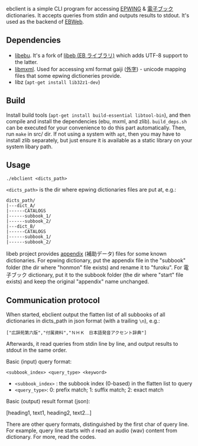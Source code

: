 ebclient is a simple CLI program for accessing [EPWING](https://ja.wikipedia.org/wiki/EPWING) & [電子ブック](<https://ja.wikipedia.org/wiki/%E9%9B%BB%E5%AD%90%E3%83%96%E3%83%83%E3%82%AF_(%E8%A6%8F%E6%A0%BC)>) dictionaries.
It accepts queries from stdin and outputs results to stdout. It's used as the backend of
[EBWeb](https://github.com/sagan/EBWeb).

## Dependencies

- [libebu](http://green.ribbon.to/~ikazuhiro/dic/ebu.html). It's a fork of
  [libeb (EB ライブラリ)](https://www.mistys-internet.website/eb/) which adds UTF-8 support to the latter.
- [libmxml](https://github.com/michaelrsweet/mxml). Used for accessing xml format gaiji
  ([外字](https://ja.wikipedia.org/wiki/%E5%A4%96%E5%AD%97)) -
  unicode mapping files that some epwing dictioneries provide.
- libz (`apt-get install lib32z1-dev`)

## Build

Install build tools (`apt-get install build-essential libtool-bin`), and then compile and install the dependencies (ebu, mxml, and zlib).
`build_deps.sh` can be executed for your convenience to do this part automatically.
Then, run `make` in src/ dir.
If not using a system with `apt`, then you may have to install zlib separately, but just ensure it is available as a static library on your system libary path.

## Usage

`./ebclient <dicts_path>`

`<dicts_path>` is the dir where epwing dictionaries files are put at, e.g.:

```
dicts_path/
|---dict_A/
|------CATALOGS
|------subbook_1/
|------subbook_2/
|---dict_B/
|------CATALOGS
|------subbook_1/
|------subbook_2/
```

libeb project provides [appendix](https://www.mistys-internet.website/eb/appendix.html) (補助データ) files for
some known dictionaries. For epwing dictionary, put the appendix file in the "subbook" folder
(the dir where "honmon" file exists) and rename it to "furoku". For 電子ブック dictionary,
put it to the subbook folder (the dir where "start" file exists) and keep the original "appendix" name unchanged.

## Communication protocol

When started, ebclient output the flatten list of all subbooks of all dictionaries in dicts_path in json format (with a trailing `\n`), e.g.:

```
["広辞苑第六版","付属資料","ＮＨＫ　日本語発音アクセント辞典"]

```

Afterwards, it read queries from stdin line by line, and output results to stdout in the same order.

Basic (input) query format:

```
<subbook_index> <query_type> <keyword>
```

- `<subbook_index>` : the subbook index (0-based) in the flatten list to query
- `<query_type>`: 0: prefix match; 1: suffix match; 2: exact match

Basic (output) result format (json):

[heading1, text1, heading2, text2...]

There are other query formats, distinguished by the first char of query line. For example, query line starts with `d` read an audio (wav) content from dictionary. For more, read the codes.
